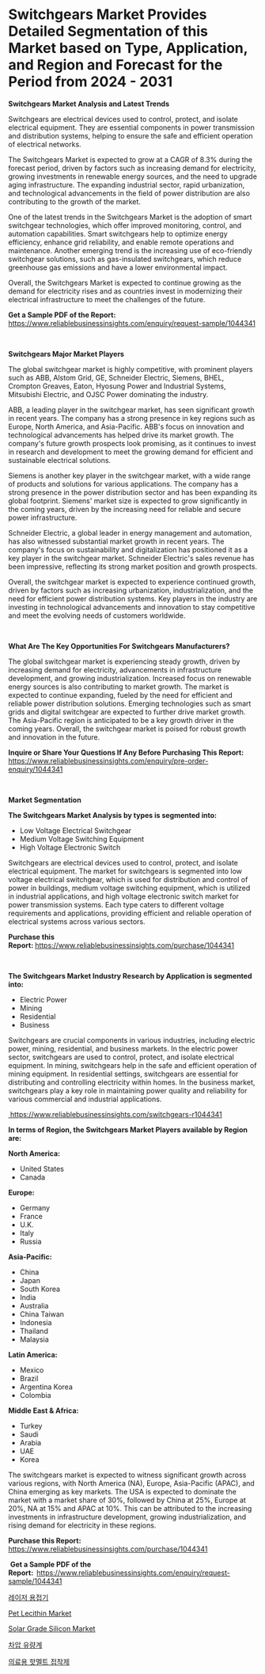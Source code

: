 <p><h1>Switchgears Market Provides Detailed Segmentation of this Market based on Type, Application, and Region and Forecast for the Period from 2024 - 2031</h1></p><p><strong>Switchgears Market Analysis and Latest Trends</strong></p>
<p><p>Switchgears are electrical devices used to control, protect, and isolate electrical equipment. They are essential components in power transmission and distribution systems, helping to ensure the safe and efficient operation of electrical networks.</p><p>The Switchgears Market is expected to grow at a CAGR of 8.3% during the forecast period, driven by factors such as increasing demand for electricity, growing investments in renewable energy sources, and the need to upgrade aging infrastructure. The expanding industrial sector, rapid urbanization, and technological advancements in the field of power distribution are also contributing to the growth of the market.</p><p>One of the latest trends in the Switchgears Market is the adoption of smart switchgear technologies, which offer improved monitoring, control, and automation capabilities. Smart switchgears help to optimize energy efficiency, enhance grid reliability, and enable remote operations and maintenance. Another emerging trend is the increasing use of eco-friendly switchgear solutions, such as gas-insulated switchgears, which reduce greenhouse gas emissions and have a lower environmental impact.</p><p>Overall, the Switchgears Market is expected to continue growing as the demand for electricity rises and as countries invest in modernizing their electrical infrastructure to meet the challenges of the future.</p></p>
<p><strong>Get a Sample PDF of the Report:&nbsp;</strong> <a href="https://www.reliablebusinessinsights.com/enquiry/request-sample/1044341">https://www.reliablebusinessinsights.com/enquiry/request-sample/1044341</a></p>
<p>&nbsp;</p>
<p><strong>Switchgears Major Market Players</strong></p>
<p><p>The global switchgear market is highly competitive, with prominent players such as ABB, Alstom Grid, GE, Schneider Electric, Siemens, BHEL, Crompton Greaves, Eaton, Hyosung Power and Industrial Systems, Mitsubishi Electric, and OJSC Power dominating the industry.</p><p>ABB, a leading player in the switchgear market, has seen significant growth in recent years. The company has a strong presence in key regions such as Europe, North America, and Asia-Pacific. ABB's focus on innovation and technological advancements has helped drive its market growth. The company's future growth prospects look promising, as it continues to invest in research and development to meet the growing demand for efficient and sustainable electrical solutions.</p><p>Siemens is another key player in the switchgear market, with a wide range of products and solutions for various applications. The company has a strong presence in the power distribution sector and has been expanding its global footprint. Siemens' market size is expected to grow significantly in the coming years, driven by the increasing need for reliable and secure power infrastructure.</p><p>Schneider Electric, a global leader in energy management and automation, has also witnessed substantial market growth in recent years. The company's focus on sustainability and digitalization has positioned it as a key player in the switchgear market. Schneider Electric's sales revenue has been impressive, reflecting its strong market position and growth prospects.</p><p>Overall, the switchgear market is expected to experience continued growth, driven by factors such as increasing urbanization, industrialization, and the need for efficient power distribution systems. Key players in the industry are investing in technological advancements and innovation to stay competitive and meet the evolving needs of customers worldwide.</p></p>
<p>&nbsp;</p>
<p><strong>What Are The Key Opportunities For Switchgears Manufacturers?</strong></p>
<p><p>The global switchgear market is experiencing steady growth, driven by increasing demand for electricity, advancements in infrastructure development, and growing industrialization. Increased focus on renewable energy sources is also contributing to market growth. The market is expected to continue expanding, fueled by the need for efficient and reliable power distribution solutions. Emerging technologies such as smart grids and digital switchgear are expected to further drive market growth. The Asia-Pacific region is anticipated to be a key growth driver in the coming years. Overall, the switchgear market is poised for robust growth and innovation in the future.</p></p>
<p><strong>Inquire or Share Your Questions If Any Before Purchasing This Report:</strong> <a href="https://www.reliablebusinessinsights.com/enquiry/pre-order-enquiry/1044341">https://www.reliablebusinessinsights.com/enquiry/pre-order-enquiry/1044341</a></p>
<p>&nbsp;</p>
<p><strong>Market Segmentation</strong></p>
<p><strong>The Switchgears Market Analysis by types is segmented into:</strong></p>
<p><ul><li>Low Voltage Electrical Switchgear</li><li>Medium Voltage Switching Equipment</li><li>High Voltage Electronic Switch</li></ul></p>
<p><p>Switchgears are electrical devices used to control, protect, and isolate electrical equipment. The market for switchgears is segmented into low voltage electrical switchgear, which is used for distribution and control of power in buildings, medium voltage switching equipment, which is utilized in industrial applications, and high voltage electronic switch market for power transmission systems. Each type caters to different voltage requirements and applications, providing efficient and reliable operation of electrical systems across various sectors.</p></p>
<p><strong>Purchase this Report:&nbsp;</strong><a href="https://www.reliablebusinessinsights.com/purchase/1044341">https://www.reliablebusinessinsights.com/purchase/1044341</a></p>
<p>&nbsp;</p>
<p><strong>The Switchgears Market Industry Research by Application is segmented into:</strong></p>
<p><ul><li>Electric Power</li><li>Mining</li><li>Residential</li><li>Business</li></ul></p>
<p><p>Switchgears are crucial components in various industries, including electric power, mining, residential, and business markets. In the electric power sector, switchgears are used to control, protect, and isolate electrical equipment. In mining, switchgears help in the safe and efficient operation of mining equipment. In residential settings, switchgears are essential for distributing and controlling electricity within homes. In the business market, switchgears play a key role in maintaining power quality and reliability for various commercial and industrial applications.</p></p>
<p><a href="https://www.reliablebusinessinsights.com/switchgears-r1044341">&nbsp;https://www.reliablebusinessinsights.com/switchgears-r1044341</a></p>
<p><strong>In terms of Region, the Switchgears Market Players available by Region are:</strong></p>
<p>
    <p> <strong> North America: </strong>
        <ul>
            <li>United States</li>
            <li>Canada</li>
        </ul>
        </p> 
    <p> <strong> Europe: </strong>
        <ul>
            <li>Germany</li>
            <li>France</li>
            <li>U.K.</li>
            <li>Italy</li>
            <li>Russia</li>
        </ul>
        </p> 
    <p> <strong> Asia-Pacific: </strong>
        <ul>
            <li>China</li>
            <li>Japan</li>
            <li>South Korea</li>
            <li>India</li>
            <li>Australia</li>
            <li>China Taiwan</li>
            <li>Indonesia</li>
            <li>Thailand</li>
            <li>Malaysia</li>
        </ul>
        </p> 
    <p> <strong> Latin America: </strong>
        <ul>
            <li>Mexico</li>
            <li>Brazil</li>
            <li>Argentina Korea</li>
            <li>Colombia</li>
        </ul>
        </p> 
    <p> <strong> Middle East & Africa: </strong>
        <ul>
            <li>Turkey</li>
            <li>Saudi</li>
            <li>Arabia</li>
            <li>UAE</li>
            <li>Korea</li>
        </ul>
    </p>
    </p>
<p><p>The switchgears market is expected to witness significant growth across various regions, with North America (NA), Europe, Asia-Pacific (APAC), and China emerging as key markets. The USA is expected to dominate the market with a market share of 30%, followed by China at 25%, Europe at 20%, NA at 15% and APAC at 10%. This can be attributed to the increasing investments in infrastructure development, growing industrialization, and rising demand for electricity in these regions.</p></p>
<p><strong>Purchase this Report: </strong><a href="https://www.reliablebusinessinsights.com/purchase/1044341">https://www.reliablebusinessinsights.com/purchase/1044341</a></p>
<p>&nbsp;<strong>Get a Sample PDF of the Report:&nbsp;&nbsp;</strong><a href="https://www.reliablebusinessinsights.com/enquiry/request-sample/1044341">https://www.reliablebusinessinsights.com/enquiry/request-sample/1044341</a></p>
<p><strong></strong></p>
<p><p><a href="https://medium.com/@elod.85/%EA%B8%80%EB%A1%9C%EB%B2%8C-%EB%A0%88%EC%9D%B4%EC%A0%80-%EC%9A%A9%EC%A0%91%EA%B8%B0-%EC%8B%9C%EC%9E%A5-%ED%92%8D%EA%B2%BD%EC%9D%84-%ED%83%90%EC%83%89%ED%95%98%EB%8A%94-%EC%B6%94%EC%84%B8-%EC%98%88%EC%B8%A1-%EB%B0%8F-%EC%98%81%ED%96%A5-%EB%B6%84%EC%84%9D-2024-2031-138%ED%8E%98%EC%9D%B4%EC%A7%80%EC%97%90-%ED%8F%AC%ED%95%A8%EB%90%98%EC%96%B4-%EC%9E%88%EC%8A%B5%EB%8B%88%EB%8B%A4-7d7c94a7d718">레이저 용접기</a></p><p><a href="https://github.com/fkhcgcyl33/Market-Research-Report-List-1/blob/main/pet-lecithin-market.md">Pet Lecithin Market</a></p><p><a href="https://www.linkedin.com/pulse/solar-grade-silicon-market-trends-analysis-forecasted-period-dbefc">Solar Grade Silicon Market</a></p><p><a href="https://medium.com/@jomosley1999/%EC%B0%A8%EC%95%95-%EC%9C%A0%EB%9F%89%EA%B3%84-%EC%8B%9C%EC%9E%A5%EC%9D%98-%EC%8B%A0%ED%9D%A5-%ED%8A%B8%EB%A0%8C%EB%93%9C%EC%99%80-2024%EB%85%84%EB%B6%80%ED%84%B0-2031%EB%85%84%EA%B9%8C%EC%A7%80%EC%9D%98-%EB%AF%B8%EB%9E%98-%EC%A0%84%EB%A7%9D-b2694f11ac0c">차압 유량계</a></p><p><a href="https://github.com/iansanftyord09878/Market-Research-Report-List-2/blob/main/6741481165064.md">의료용 핫멜트 접착제</a></p></p>